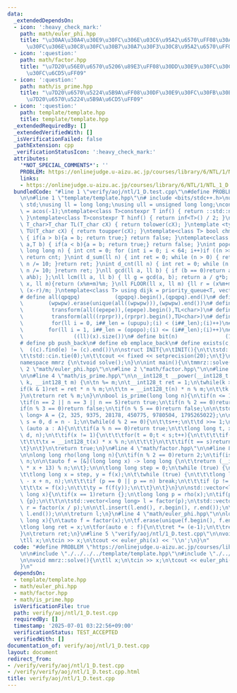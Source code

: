 ```yaml
---
data:
  _extendedDependsOn:
  - icon: ':heavy_check_mark:'
    path: math/euler_phi.hpp
    title: "\u30AA\u30A4\u30E9\u30FC\u306E\u03C6\u95A2\u6570\uFF08\u30AA\u30A4\u30E9\
      \u30FC\u306E\u30C8\u30FC\u30B7\u30A7\u30F3\u30C8\u95A2\u6570\uFF09"
  - icon: ':question:'
    path: math/factor.hpp
    title: "\u7D20\u56E0\u6570\u5206\u89E3\uFF08\u30DD\u30E9\u30FC\u30C9\u30FB\u30ED\
      \u30FC\u6CD5\uFF09"
  - icon: ':question:'
    path: math/is_prime.hpp
    title: "\u7D20\u6570\u5224\u5B9A\uFF08\u30DF\u30E9\u30FC\u30FB\u30E9\u30D3\u30F3\
      \u7D20\u6570\u5224\u5B9A\u6CD5\uFF09"
  - icon: ':question:'
    path: template/template.hpp
    title: template/template.hpp
  _extendedRequiredBy: []
  _extendedVerifiedWith: []
  _isVerificationFailed: false
  _pathExtension: cpp
  _verificationStatusIcon: ':heavy_check_mark:'
  attributes:
    '*NOT_SPECIAL_COMMENTS*': ''
    PROBLEM: https://onlinejudge.u-aizu.ac.jp/courses/library/6/NTL/1/NTL_1_D
    links:
    - https://onlinejudge.u-aizu.ac.jp/courses/library/6/NTL/1/NTL_1_D
  bundledCode: "#line 1 \"verify/aoj/ntl/1_D.test.cpp\"\n#define PROBLEM \"https://onlinejudge.u-aizu.ac.jp/courses/library/6/NTL/1/NTL_1_D\"\
    \n\n#line 1 \"template/template.hpp\"\n# include <bits/stdc++.h>\nusing namespace\
    \ std;\nusing ll = long long;\nusing ull = unsigned long long;\nconst double pi\
    \ = acos(-1);\ntemplate<class T>constexpr T inf() { return ::std::numeric_limits<T>::max();\
    \ }\ntemplate<class T>constexpr T hinf() { return inf<T>() / 2; }\ntemplate <typename\
    \ T_char>T_char TL(T_char cX) { return tolower(cX); }\ntemplate <typename T_char>T_char\
    \ TU(T_char cX) { return toupper(cX); }\ntemplate<class T> bool chmin(T& a,T b)\
    \ { if(a > b){a = b; return true;} return false; }\ntemplate<class T> bool chmax(T&\
    \ a,T b) { if(a < b){a = b; return true;} return false; }\nint popcnt(unsigned\
    \ long long n) { int cnt = 0; for (int i = 0; i < 64; i++)if ((n >> i) & 1)cnt++;\
    \ return cnt; }\nint d_sum(ll n) { int ret = 0; while (n > 0) { ret += n % 10;\
    \ n /= 10; }return ret; }\nint d_cnt(ll n) { int ret = 0; while (n > 0) { ret++;\
    \ n /= 10; }return ret; }\nll gcd(ll a, ll b) { if (b == 0)return a; return gcd(b,\
    \ a%b); };\nll lcm(ll a, ll b) { ll g = gcd(a, b); return a / g*b; };\nll MOD(ll\
    \ x, ll m){return (x%m+m)%m; }\nll FLOOR(ll x, ll m) {ll r = (x%m+m)%m; return\
    \ (x-r)/m; }\ntemplate<class T> using dijk = priority_queue<T, vector<T>, greater<T>>;\n\
    # define all(qpqpq)           (qpqpq).begin(),(qpqpq).end()\n# define UNIQUE(wpwpw)\
    \        (wpwpw).erase(unique(all((wpwpw))),(wpwpw).end())\n# define LOWER(epepe)\
    \         transform(all((epepe)),(epepe).begin(),TL<char>)\n# define UPPER(rprpr)\
    \         transform(all((rprpr)),(rprpr).begin(),TU<char>)\n# define rep(i,upupu)\
    \         for(ll i = 0, i##_len = (upupu);(i) < (i##_len);(i)++)\n# define reps(i,opopo)\
    \        for(ll i = 1, i##_len = (opopo);(i) <= (i##_len);(i)++)\n# define len(x)\
    \                ((ll)(x).size())\n# define bit(n)               (1LL << (n))\n\
    # define pb push_back\n# define eb emplace_back\n# define exists(c, e)       \
    \  ((c).find(e) != (c).end())\n\nstruct INIT{\n\tINIT(){\n\t\tstd::ios::sync_with_stdio(false);\n\
    \t\tstd::cin.tie(0);\n\t\tcout << fixed << setprecision(20);\n\t}\n}INIT;\n\n\
    namespace mmrz {\n\tvoid solve();\n}\n\nint main(){\n\tmmrz::solve();\n}\n#line\
    \ 2 \"math/euler_phi.hpp\"\n\n#line 2 \"math/factor.hpp\"\n\n#line 2 \"math/is_prime.hpp\"\
    \n\n#line 4 \"math/is_prime.hpp\"\n\n__int128_t __power(__int128_t n, __int128_t\
    \ k, __int128_t m) {\n\tn %= m;\n\t__int128_t ret = 1;\n\twhile(k > 0){\n\t\t\
    if(k & 1)ret = ret * n % m;\n\t\tn = __int128_t(n) * n % m;\n\t\tk >>= 1;\n\t\
    }\n\treturn ret % m;\n}\n\nbool is_prime(long long n){\n\tif(n <= 1)return false;\n\
    \tif(n == 2 || n == 3 || n == 5)return true;\n\tif(n % 2 == 0)return false;\n\t\
    if(n % 3 == 0)return false;\n\tif(n % 5 == 0)return false;\n\n\tstd::vector<long\
    \ long> A = {2, 325, 9375, 28178, 450775, 9780504, 1795265022};\n\n\tlong long\
    \ s = 0, d = n - 1;\n\twhile(d % 2 == 0){\n\t\ts++;\n\t\td >>= 1;\n\t}\n\n\tfor\
    \ (auto a : A){\n\t\tif(a % n == 0)return true;\n\t\tlong long t, x = __power(a,\
    \ d, n);\n\t\tif(x != 1){\n\t\t\tfor(t = 0;t < s;t++){\n\t\t\t\tif(x == n - 1)break;\n\
    \t\t\t\tx = __int128_t(x) * x % n;\n\t\t\t}\n\t\t\tif(t == s)return false;\n\t\
    \t}\n\t}\n\treturn true;\n}\n#line 4 \"math/factor.hpp\"\n\n#line 8 \"math/factor.hpp\"\
    \n\nlong long rho(long long n){\n\tif(n % 2 == 0)return 2;\n\tif(is_prime(n))return\
    \ n;\n\n\tauto f = [&](long long x) -> long long {\n\t\treturn (__int128_t(x)\
    \ * x + 13) % n;\n\t};\n\n\tlong long step = 0;\n\twhile (true) {\n\t\t++step;\n\
    \t\tlong long x = step, y = f(x);\n\t\twhile (true) {\n\t\t\tlong long p = std::gcd(y\
    \ - x + n, n);\n\t\t\tif (p == 0 || p == n) break;\n\t\t\tif (p != 1) return p;\n\
    \t\t\tx = f(x);\n\t\t\ty = f(f(y));\n\t\t}\n\t}\n}\n\nstd::vector<long long> factor(long\
    \ long x){\n\tif(x == 1)return {};\n\tlong long p = rho(x);\n\tif(p == x) return\
    \ {p};\n\t\t\n\tstd::vector<long long> l = factor(p);\n\tstd::vector<long long>\
    \ r = factor(x / p);\n\n\tl.insert(l.end(), r.begin(), r.end());\n\tstd::sort(l.begin(),\
    \ l.end());\n\n\treturn l;\n}\n#line 4 \"math/euler_phi.hpp\"\n\nlong long euler_phi(long\
    \ long x){\n\tauto f = factor(x);\n\tf.erase(unique(f.begin(), f.end()),f.end());\n\
    \tlong long ret = x;\n\tfor(auto e : f){\n\t\tret *= (e-1);\n\t\tret /= e;\n\t\
    }\n\treturn ret;\n}\n#line 5 \"verify/aoj/ntl/1_D.test.cpp\"\n\nvoid mmrz::solve(){\n\
    \tll x;\n\tcin >> x;\n\tcout << euler_phi(x) << '\\n';\n}\n"
  code: "#define PROBLEM \"https://onlinejudge.u-aizu.ac.jp/courses/library/6/NTL/1/NTL_1_D\"\
    \n\n#include \"./../../../template/template.hpp\"\n#include \"./../../../math/euler_phi.hpp\"\
    \n\nvoid mmrz::solve(){\n\tll x;\n\tcin >> x;\n\tcout << euler_phi(x) << '\\n';\n\
    }\n"
  dependsOn:
  - template/template.hpp
  - math/euler_phi.hpp
  - math/factor.hpp
  - math/is_prime.hpp
  isVerificationFile: true
  path: verify/aoj/ntl/1_D.test.cpp
  requiredBy: []
  timestamp: '2025-07-01 03:22:56+09:00'
  verificationStatus: TEST_ACCEPTED
  verifiedWith: []
documentation_of: verify/aoj/ntl/1_D.test.cpp
layout: document
redirect_from:
- /verify/verify/aoj/ntl/1_D.test.cpp
- /verify/verify/aoj/ntl/1_D.test.cpp.html
title: verify/aoj/ntl/1_D.test.cpp
---
```

